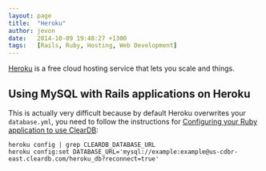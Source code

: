 ```yaml
---
layout: page
title:  "Heroku"
author: jevon
date:   2014-10-09 19:48:27 +1300
tags:   [Rails, Ruby, Hosting, Web Development]
---
```


[Heroku](Heroku.md) is a free cloud hosting service that lets you scale and things.

## Using MySQL with Rails applications on Heroku

This is actually very difficult because by default Heroku overwrites your `database.yml`, you need to follow the instructions for <a href="https://devcenter.heroku.com/articles/cleardb#configuring-your-ruby-application-to-use-cleardb">Configuring your Ruby application to use ClearDB</a>:

```
heroku config | grep CLEARDB_DATABASE_URL
heroku config:set DATABASE_URL='mysql://example:example@us-cdbr-east.cleardb.com/heroku_db?reconnect=true'
```
